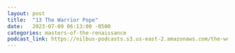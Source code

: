 ```yaml
---
layout: post
title:  "13 The Warrior Pope"
date:   2023-07-09 06:13:00 -0500
categories: masters-of-the-renaissance
podcast_link: https://nilbus-podcasts.s3.us-east-2.amazonaws.com/the-well-trained-mind/Masters%20of%20the%20Renaissance/13%20The%20Warrior%20Pope.mp3
---
```

